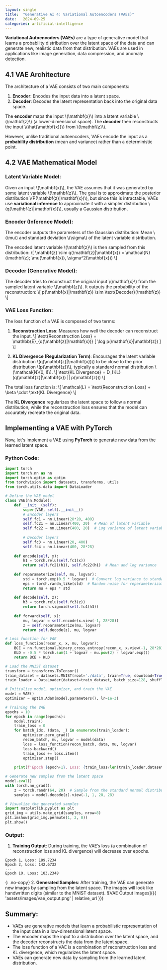 ```yaml
---
layout: single
title:  "Generative AI 4: Variational Autoencoders (VAEs)"
date:   2024-09-25
categories: artificial-intelligence
---
```


**Variational Autoencoders (VAEs)** are a type of generative model that learns a probability distribution over the latent space of the data and can generate new, realistic data from that distribution. VAEs are used in applications like image generation, data compression, and anomaly detection.

## 4.1 VAE Architecture

The architecture of a VAE consists of two main components:
1. **Encoder**: Encodes the input data into a latent space.
2. **Decoder**: Decodes the latent representation back into the original data space.

The **encoder** maps the input \\(\\mathbf{x}\\) into a latent variable \\(\\mathbf{z}\\) (a lower-dimensional space). The **decoder** then reconstructs the input \\(\\hat{\\mathbf{x}}\\) from \\(\\mathbf{z}\\).

However, unlike traditional autoencoders, VAEs encode the input as a **probability distribution** (mean and variance) rather than a deterministic point.

## 4.2 VAE Mathematical Model

### Latent Variable Model:

Given an input \\(\\mathbf{x}\\), the VAE assumes that it was generated by some latent variable \\(\\mathbf{z}\\).
The goal is to approximate the posterior distribution \\(P(\\mathbf{z}|\\mathbf{x})\\), but since this is intractable, VAEs use **variational inference** to approximate it with a simpler distribution \\(q(\\mathbf{z}|\\mathbf{x})\\), usually a Gaussian distribution.

### Encoder (Inference Model):
The encoder outputs the parameters of the Gaussian distribution: Mean \\(\\mu\\) and standard deviation \\(\\sigma\\) of the latent variable distribution.

The encoded latent variable \\(\\mathbf{z}\\) is then sampled from this distribution:
\\[
\\mathbf{z} \\sim q(\\mathbf{z}|\\mathbf{x}) = \\mathcal{N}(\\mathbf{z}; \\mu(\\mathbf{x}), \\sigma^2(\\mathbf{x}))
\\]

### Decoder (Generative Model):
The decoder tries to reconstruct the original input \\(\\mathbf{x}\\) from the sampled latent variable \\(\\mathbf{z}\\). It outputs the probability of the reconstruction:
\\[
p(\\mathbf{x}|\\mathbf{z}) \\sim \\text{Decoder}(\\mathbf{z})
\\]

### VAE Loss Function:

The loss function of a VAE is composed of two terms:
1. **Reconstruction Loss**: Measures how well the decoder can reconstruct the input.
   \\[
   \\text{Reconstruction Loss} = \\mathbb{E}_{q(\\mathbf{z}|\\mathbf{x})} [ \\log p(\\mathbf{x}|\\mathbf{z}) ]
   \\]

2. **KL Divergence (Regularization Term)**: Encourages the latent variable distribution \\(q(\\mathbf{z}|\\mathbf{x})\\) to be close to the prior distribution \\(p(\\mathbf{z})\\), typically a standard normal distribution \\(\\mathcal{N}(0, I)\\).
   \\[
   \\text{KL Divergence} = D_{KL}(q(\\mathbf{z}|\\mathbf{x}) || p(\\mathbf{z}))
   \\]

The total loss function is:
\\[
\\mathcal{L} = \\text{Reconstruction Loss} + \\beta \\cdot \\text{KL Divergence}
\\]

The **KL Divergence** regularizes the latent space to follow a normal distribution, while the reconstruction loss ensures that the model can accurately recreate the original data.

## Implementing a VAE with PyTorch

Now, let's implement a VAE using **PyTorch** to generate new data from the learned latent space.

### Python Code:

```python
import torch
import torch.nn as nn
import torch.optim as optim
from torchvision import datasets, transforms, utils
from torch.utils.data import DataLoader

# Define the VAE model
class VAE(nn.Module):
    def __init__(self):
        super(VAE, self).__init__()
        # Encoder layers
        self.fc1 = nn.Linear(28*28, 400)
        self.fc21 = nn.Linear(400, 20)  # Mean of latent variable
        self.fc22 = nn.Linear(400, 20)  # Log variance of latent variable
        
        # Decoder layers
        self.fc3 = nn.Linear(20, 400)
        self.fc4 = nn.Linear(400, 28*28)
    
    def encode(self, x):
        h1 = torch.relu(self.fc1(x))
        return self.fc21(h1), self.fc22(h1)  # Mean and log variance
    
    def reparameterize(self, mu, logvar):
        std = torch.exp(0.5 * logvar)  # Convert log variance to standard deviation
        eps = torch.randn_like(std)  # Random noise for reparameterization trick
        return mu + eps * std
    
    def decode(self, z):
        h3 = torch.relu(self.fc3(z))
        return torch.sigmoid(self.fc4(h3))
    
    def forward(self, x):
        mu, logvar = self.encode(x.view(-1, 28*28))
        z = self.reparameterize(mu, logvar)
        return self.decode(z), mu, logvar

# Loss function for VAE
def loss_function(recon_x, x, mu, logvar):
    BCE = nn.functional.binary_cross_entropy(recon_x, x.view(-1, 28*28), reduction='sum')
    KLD = -0.5 * torch.sum(1 + logvar - mu.pow(2) - logvar.exp())
    return BCE + KLD

# Load the MNIST dataset
transform = transforms.ToTensor()
train_dataset = datasets.MNIST(root='./data', train=True, download=True, transform=transform)
train_loader = DataLoader(dataset=train_dataset, batch_size=128, shuffle=True)

# Initialize model, optimizer, and train the VAE
model = VAE()
optimizer = optim.Adam(model.parameters(), lr=1e-3)

# Training the VAE
epochs = 10
for epoch in range(epochs):
    model.train()
    train_loss = 0
    for batch_idx, (data, _) in enumerate(train_loader):
        optimizer.zero_grad()
        recon_batch, mu, logvar = model(data)
        loss = loss_function(recon_batch, data, mu, logvar)
        loss.backward()
        train_loss += loss.item()
        optimizer.step()
    
    print(f'Epoch {epoch+1}, Loss: {train_loss/len(train_loader.dataset):.4f}')

# Generate new samples from the latent space
model.eval()
with torch.no_grad():
    z = torch.randn(64, 20)  # Sample from the standard normal distribution
    samples = model.decode(z).view(-1, 1, 28, 28)

# Visualize the generated samples
import matplotlib.pyplot as plt
grid_img = utils.make_grid(samples, nrow=8)
plt.imshow(grid_img.permute(1, 2, 0))
plt.show()
```

### Output:
1. **Training Output**: During training, the VAE’s loss (a combination of reconstruction loss and KL divergence) will decrease over epochs.
```
Epoch 1, Loss: 189.7234
Epoch 2, Loss: 142.6732
...
Epoch 10, Loss: 103.2348
```
{: .no-copy}
2. **Generated Samples**: After training, the VAE can generate new images by sampling from the latent space. The images will look like handwritten digits (similar to the MNIST dataset).
![VAE Output Images]({{ 'assets/images/vae_output.png' | relative_url }})

## Summary:
- VAEs are generative models that learn a probabilistic representation of the input data in a low-dimensional latent space.
- The encoder maps the input to a distribution over the latent space, and the decoder reconstructs the data from the latent space.
- The loss function of a VAE is a combination of reconstruction loss and KL divergence, which regularizes the latent space.
- VAEs can generate new data by sampling from the learned latent distribution.
